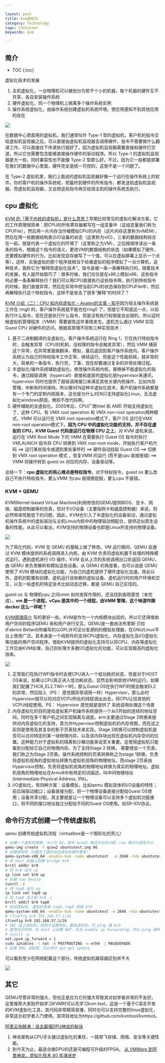 ```yaml
---

layout: post
title: kvm虚拟化
category: Technology
tags: Container
keywords: kvm

---
```


## 简介

* TOC
{:toc}

虚拟化技术的发展
1. 主机虚拟化，一台物理机可以被划分为若干个小的机器，每个机器的硬件互不共享，各自安装操作系统
2. 硬件虚拟化，同一个物理机上隔离多个操作系统实例
3. 操作系统虚拟化，由操作系统创建虚拟的系统环境，使应用感知不到其他应用的存在

![](/public/upload/container/vmm.jpeg)

在数据中心里面用的虚拟机，我们通常叫作 Type-1 型的虚拟机，客户机的指令交给虚拟机监视器之后，可以直接由虚拟机监视器去调用硬件，指令不需要做什么翻译工作，可以直接往下传递执行就好了。因为虚拟机监视器需要直接和硬件打交道，所以它也需要包含能够直接操作硬件的驱动程序。所以 Type-1 的虚拟机监视器更大一些，同时兼容性也不能像 Type-2 型那么好。不过，因为它一般都是部署在我们的数据中心里面，硬件完全是统一可控的，这倒不是一个问题了。

在 Type-2 虚拟机里，我们上面说的虚拟机监视器好像一个运行在操作系统上的软件。你的客户机的操作系统呢，把最终到硬件的所有指令，都发送给虚拟机监视器。而虚拟机监视器，又会把这些指令再交给宿主机的操作系统去执行。

## cpu 虚拟化

[KVM 的「基于内核的虚拟机」是什么意思？](https://www.zhihu.com/question/24123210/answer/100874195)早期比较常见的虚拟化解决方案，它的工作原理很简单：把CPU的所有寄存器都写在一组变量中（这组变量我们称为CPUFile），然后用一片内存当作被模拟CPU的内存（这片内存这里称为vMEM），然后在用一些数据结构表示IO设备的状态（这里称为vIO），三者的数据结构综合在一起，就是代表一个虚拟化的环境了（这里称之为VM），之后按顺序读出一条条的指令，根据这个指令的语义，更改VM的数据结构的状态（如果模拟了硬件，还要模拟硬件的行为，比如发现显存被写了一个值，可以在虚拟屏幕上显示一个点等），这样，实施虚拟的那个程序就相当于给被虚拟的程序模拟了一台计算机，这种技术，我称它为“解释型虚拟化技术”。指令是被一条一条解释执行的。随着技术的发展，有人就开始取巧了：很多时候，我们仅仅是在x86上模拟x86，这些指令何必要一条条解释执行？我们可以用CPU直接执行这些指令啊，执行到特权指令的时候，我们直接异常，然后在异常中把当前CPU的状态保存到CPUFile中，然后再解释执行这个特权指令，这样不是省去了很多”解释“的时间了？

[KVM 介绍（二）：CPU 和内存虚拟化 - Avaten的文章 - 知乎](https://zhuanlan.zhihu.com/p/31895393)因为宿主操作系统是工作在 ring0 的，客户操作系统就不能也在ring0 了，但是它不知道这一点，以前执行什么指令，现在还是执行什么指令，但是没有执行权限是会出错的。所以这时候虚拟机管理程序（VMM）需要避免这件事情发生。虚机怎么通过 VMM 实现 Guest CPU 对硬件的访问，根据其原理不同有三种实现技术： 

1. 基于二进制翻译的全虚拟化。客户操作系统运行在 Ring 1，它在执行特权指令时，会触发异常（CPU的机制，没权限的指令会触发异常），然后 VMM 捕获这个异常，在异常里面做翻译，模拟，最后返回到客户操作系统内，客户操作系统认为自己的特权指令工作正常，继续运行。但是这个性能损耗，就非常的大，简单的一条指令，执行完，了事，现在却要通过复杂的异常处理过程。
2.  半虚拟化/操作系统辅助虚拟化。修改操作系统内核，替换掉不能虚拟化的指令，通过超级调用（hypercall）直接和底层的虚拟化层hypervisor来通讯，hypervisor 同时也提供了超级调用接口来满足其他关键内核操作，比如内存管理、中断和时间保持。所以像XEN这种半虚拟化技术，客户机操作系统都是有一个专门的定制内核版本，这也是为什么XEN只支持虚拟化Linux，无法虚拟化windows原因，微软不改代码啊。
3. 硬件辅助的全虚拟化。2005年后，CPU厂商Intel 和 AMD 开始支持虚拟化了，这种 CPU，有 VMX root operation 和 VMX non-root operation两种模式，VMM 可以运行在 VMX root operation模式下，客户 OS 运行在VMX non-root operation模式下。**因为 CPU 中的虚拟化功能的支持，并不存在虚拟的 CPU，KVM Guest 代码是运行在物理 CPU 之上**。对 KVM 虚机来说，运行在 VMX Root Mode 下的 VMM 在需要执行 Guest OS 指令时执行 VMLAUNCH 指令将 CPU 转换到 VMX non-root mode，开始执行客户机代码 ==> 运行某些指令或遇到某些事件时 ==> 硬件自动挂起 Guest OS ==> 切换到 VMX root operation 模式 ，恢复VMM 的运行 (而不是cpu 直接报错) ==> VMM 将操作转到 guest os 对应的内存、设备驱动等。

总结一下：**cpu 虚拟化的核心难点是特权指令**，对于特权指令，guest os 要么改自己不执行特权指令，要么VMM 为cpu 报错擦屁股，要么cpu 不报错。



### KVM + QEMU

KVM(Kernel-based Virtual Machine)利用修改的QEMU提供BIOS、显卡、网络、磁盘控制器等的仿真，但对于I/O设备（主要指网卡和磁盘控制器）来说，则必然带来性能低下的问题。因此，KVM也引入了半虚拟化的设备驱动，通过虚拟机操作系统中的虚拟驱动与主机Linux内核中的物理驱动相配合，提供近似原生设备的性能。从此可以看出，KVM支持的物理设备也即是Linux所支持的物理设备。

![](/public/upload/container/kvm.jpeg)

为了简化代码，KVM 在 QEMU 的基础上做了修改。VM 运行期间，QEMU 会通过 KVM 模块提供的系统调用进入内核，由 KVM 负责将虚拟机置于处理的特殊模式运行。遇到虚机进行 I/O 操作，KVM 会从上次的系统调用出口处返回 QEMU，由 QEMU 来负责解析和模拟这些设备。从 QEMU 的角度看，也可以说是 QEMU 使用了 KVM 模块的虚拟化功能，为自己的虚机提供了硬件虚拟化加速。除此以外，虚机的配置和创建、虚机运行说依赖的虚拟设备、虚机运行时的用户环境和交互，以及一些虚机的特定技术比如动态迁移，都是 QEMU 自己实现的。

guest os 与 物理机cpu 之间vmm 如何发挥作用的，还没找到直观感觉（未完成）。**vm 是一个进程，vCpu 是其中的一个线程，由VMM 管理，这个味道咋跟docker 这么一样呢？**

[KVM原理简介](https://mp.weixin.qq.com/s/50cGK-z9zZZAI9FR1BNDYQ) 写的更好一些。KVM是作为一个内核模块出现的，所以它还得借助用户空间的程序QEMU 来和用户进行交互。QEMU是一套由法布里斯·贝拉(Fabrice Bellard)所编写的以GPL许可证分发源码的模拟处理器，在GNU/Linux平台上使用广泛。其本身是一个纯软件的支持CPU虚拟化、内存虚拟化及I/O虚拟化等功能的用户空间程序。借助KVM提供的虚拟化支持可以将CPU、内存等虚拟化工作交由KVM处理，自己则处理大多数I/O虚拟化的功能，可以实现极高的虚拟化效率。

![](/public/upload/container/kvm_overview.png)

1. 正常我们在执行WFI指令时会使CPU进入一个低功耗的状态，但是对于HOST OS来说，如果让CPU真正进入低功耗状态，显然会影响其他VM的运行。如果我们配置了HCR_EL2.TWI==1时，那么Guest OS在执行WFI时就会触发EL2的异常，然后陷入（PS： 感觉跟异常调用一样）Hypervisor，那么此时Hypervisor就可以将对应VCPU所处的线程调出出去，将CPU让给其他的VCPU线程使用。PS： Hypervisor 感觉就是提供了 系统调用处理这个场景
2. 内存虚拟化的目的是给虚拟客户机操作系统提供一个从0开始的连续的地址空间，同时在多个客户机之间实现隔离与调度。arm主要通过Stage 2转换来提供对内存虚拟化的支持，其允许Hypervisor控制虚拟机的内存视图，而在这之前则是使用及其复杂的影子页表技术来实现。Stage 2转换可以控制虚拟机是否可以访问特定的某一块物理内存，以及该内存块出现在虚拟机内存空间的位置。这种能力对于虚拟机的隔离和沙箱功能来说至关重要。这使得虚拟机只能看到分配给它自己的物理内存。为了支持Stage 2 转换， 需要增加一个页表，我们称之为Stage 2页表。操作系统控制的页表转换称之为stage 1转换，负责将虚拟机视角的虚拟地址转换为虚拟机视角的物理地址。而stage 2页表由Hypervisor控制，负责将虚拟机视角的物理地址转换为真实的物理地址。虚拟机视角的物理地址在Armv8中有特定的词描述，叫中间物理地址(intermediate Physical Address, IPA)。
3. I/O虚拟化，有四种方案：设备模拟，比如qemu 模拟具体的I/O设备的特性；前后端驱动接口；设备直接分配，将一个物理设备直接分配给Guest OS使用；设备共享分配，其主要就是让一个物理设备可以支持多个虚拟机功能接口，将不同的接口地址独立分配给不同的Guest OS使用。如SR-IOV协议。


## 命令行方式创建一个传统虚拟机

qemu 创建传统虚拟机流程（virtualbox是一个图形化的壳儿）

```sh
# 创建一个虚拟机镜像，大小为 8G，其中 qcow2 格式为动态分配，raw 格式为固定大小
qemu-img create -f qcow2 ubuntutest.img 8G
# 创建虚拟机（可能与下面的启动虚拟机操作重复）
qemu-system-x86_64 -enable-kvm -name ubuntutest  -m 2048 -hda ubuntutest.img -cdrom ubuntu-14.04-server-amd64.iso -boot d -vnc :19
# 在 Host 机器上创建 bridge br0
brctl addbr br0
# 将 br0 设为 up
ip link set br0 up
# 创建 tap device
tunctl -b
# 将 tap0 设为 up
ip link set tap0 up
# 将 tap0 加入到 br0 上
brctl addif br0 tap0
# 启动虚拟机, 虚拟机连接 tap0、tap0 连接 br0
qemu-system-x86_64 -enable-kvm -name ubuntutest -m 2048 -hda ubuntutest.qcow2 -vnc :19 -net nic,model=virtio -nettap,ifname=tap0,script=no,downscript=no
# ifconfig br0 192.168.57.1/24
ifconfig br0 192.168.57.1/24
# VNC 连上虚拟机，给网卡设置地址，重启虚拟机，可 ping 通 br0
# 要想访问外网，在 Host 上设置 NAT，并且 enable ip forwarding，可以 ping 通外网网关。
# sysctl -p
net.ipv4.ip_forward = 1
sudo iptables -t nat -A POSTROUTING -o eth0 -j MASQUERADE
# 如果 DNS 没配错，可以进行 apt-get update
```

可以看到至少在网络配置这个部分，传统虚拟机跟容器区别并不大

![](/public/upload/container/container_vs_vm.png)

## 其它

QEMU尽管非常的强大，但也正是应为它的强大导致其对初学者非常的不友好。这里推荐大家刚开始学习KVM时可以先学习kvm tool，这是一个基于C语言开发的KVM虚拟化工具，其代码非常精简易懂，同时也可以支持完整的linux虚拟化，非常适合初学者入门使用。其项目地址为https://github.com/kvmtool/kvmtool。

[阿里云张献涛：自主最强DPU神龙的秘诀](https://mp.weixin.qq.com/s/j7HiiNwbiIPwWFf6kCGfwQ)
1. 神龙架构从CPU手头接过虚拟化的重任，一路带飞存储、网络、安全等关键性能。
1. 到今天为止，最适合做DPU的还是可编程可升级的FPGA。
[从 VMWare 到阿里神龙，虚拟化技术 40 年演进史](https://developer.aliyun.com/article/767355)






